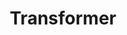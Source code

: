 ---
title: Transformer
menu: 
  sidebar:
    name: Transformer
    identifier: transformer-github
    parent: nlp
    weight: 30
---